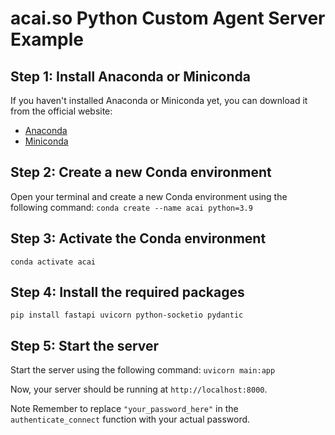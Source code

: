 # acai.so Python Custom Agent Server Example

## Step 1: Install Anaconda or Miniconda

If you haven't installed Anaconda or Miniconda yet, you can download it from the official website:

- [Anaconda](https://www.anaconda.com/download)
- [Miniconda](https://docs.conda.io/en/latest/miniconda.html)

## Step 2: Create a new Conda environment

Open your terminal and create a new Conda environment using the following command:
`conda create --name acai python=3.9`

## Step 3: Activate the Conda environment

`conda activate acai`

## Step 4: Install the required packages

`pip install fastapi uvicorn python-socketio pydantic`

## Step 5: Start the server

Start the server using the following command:
`uvicorn main:app`

Now, your server should be running at `http://localhost:8000`.

Note
Remember to replace `"your_password_here"` in the `authenticate_connect` function with your actual password.
